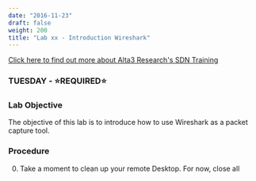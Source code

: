 ```yaml
---
date: "2016-11-23"
draft: false
weight: 200
title: "Lab xx - Introduction Wireshark"
---
```

[Click here to find out more about Alta3 Research's SDN Training](https://alta3.com/courses/sdn)

### TUESDAY - &#x2B50;REQUIRED&#x2B50;

### Lab Objective
The objective of this lab is to introduce how to use Wireshark as a packet capture tool.

### Procedure

0. Take a moment to clean up your remote Desktop. For now, close all 
